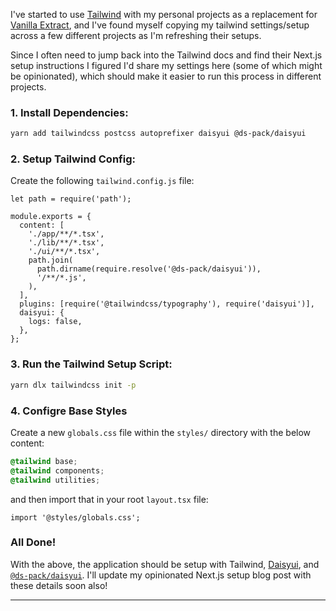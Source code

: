 I've started to use [Tailwind](https://tailwindcss.com/) with my personal
projects as a replacement for [Vanilla Extract](https://vanilla-extract.style/),
and I've found myself copying my tailwind settings/setup across a few different
projects as I'm refreshing their setups.

Since I often need to jump back into the Tailwind docs and find their Next.js
setup instructions I figured I'd share my settings here (some of which might be
opinionated), which should make it easier to run this process in different
projects.

### 1. Install Dependencies:

```sh
yarn add tailwindcss postcss autoprefixer daisyui @ds-pack/daisyui
```

### 2. Setup Tailwind Config:

Create the following `tailwind.config.js` file:

```tsx
let path = require('path');

module.exports = {
  content: [
    './app/**/*.tsx',
    './lib/**/*.tsx',
    './ui/**/*.tsx',
    path.join(
      path.dirname(require.resolve('@ds-pack/daisyui')),
      '/**/*.js',
    ),
  ],
  plugins: [require('@tailwindcss/typography'), require('daisyui')],
  daisyui: {
    logs: false,
  },
};
```

### 3. Run the Tailwind Setup Script:

```sh
yarn dlx tailwindcss init -p
```

### 4. Configre Base Styles

Create a new `globals.css` file within the `styles/` directory with the below
content:

```css
@tailwind base;
@tailwind components;
@tailwind utilities;
```

and then import that in your root `layout.tsx` file:

```tsx
import '@styles/globals.css';
```

### All Done!

With the above, the application should be setup with Tailwind,
[Daisyui](https://daisyui.com/), and
[`@ds-pack/daisyui`](https://github.com/ds-pack/components/tree/main/packages/daisyui).
I'll update my opinionated Next.js setup blog post with these details soon also!

---
